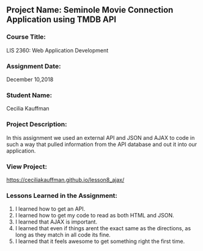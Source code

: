 ## Project Name:  Seminole Movie Connection Application using TMDB API

### Course Title:
LIS 2360:  Web Application Development

### Assignment Date:  
December 10,2018

### Student Name:  
Cecilia Kauffman

### Project Description:
In this assignment we used an external API and JSON and AJAX to code in such a way that pulled information from the API database and out it into our application.

### View Project:
 https://ceciliakauffman.github.io/lesson8_ajax/

### Lessons Learned in the Assignment:
1. I learned how to get an API.
2. I learned how to get my code to read as both HTML and JSON.
3. I learned that AJAX is important.
4. I learned that even if things arent the exact same as the directions, as long as they match in all code its fine.
5. I learned that it feels awesome to get something right the first time.